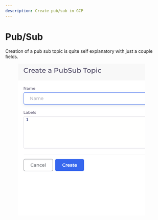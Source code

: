 ```yaml
---
description: Create pub/sub in GCP
---
```


# Pub/Sub

Creation of a pub sub topic is quite self explanatory with just a couple fields.

<div align="left">

<figure><img src="../../.gitbook/assets/image (306).png" alt=""><figcaption></figcaption></figure>

</div>



